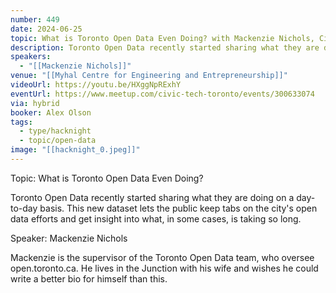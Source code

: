 ```yaml
---
number: 449
date: 2024-06-25
topic: What is Toronto Open Data Even Doing? with Mackenzie Nichols, City of Toronto
description: Toronto Open Data recently started sharing what they are doing on a day-to-day basis. This new dataset lets the public keep tabs on the city's open data efforts and get insight into what, in some cases, is taking so long.
speakers:
  - "[[Mackenzie Nichols]]"
venue: "[[Myhal Centre for Engineering and Entrepreneurship]]"
videoUrl: https://youtu.be/HXggNpRExhY
eventUrl: https://www.meetup.com/civic-tech-toronto/events/300633074
via: hybrid
booker: Alex Olson
tags:
  - type/hacknight
  - topic/open-data
image: "[[hacknight_0.jpeg]]"
---
```

Topic: What is Toronto Open Data Even Doing?

Toronto Open Data recently started sharing what they are doing on a day-to-day basis. This new dataset lets the public keep tabs on the city's open data efforts and get insight into what, in some cases, is taking so long.

Speaker: Mackenzie Nichols

Mackenzie is the supervisor of the Toronto Open Data team, who oversee open.toronto.ca. He lives in the Junction with his wife and wishes he could write a better bio for himself than this.
